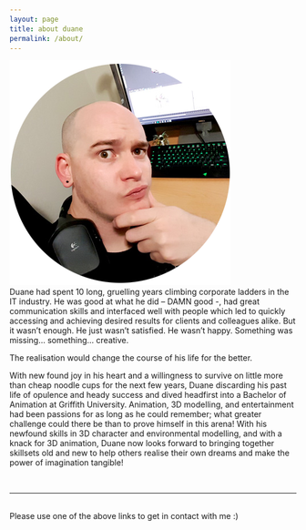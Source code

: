 ```yaml
---
layout: page
title: about duane
permalink: /about/
---
```


<img class="col one right" src="/img/prof_pic.png">

<br/>
Duane had spent 10 long, gruelling years climbing corporate ladders in the IT industry. He was good at what he did – DAMN good -, had great communication skills and interfaced well with people which led to quickly accessing and achieving desired results for clients and colleagues alike. But it wasn’t enough. He just wasn’t satisfied. He wasn’t happy. Something was missing… something… creative.

The realisation would change the course of his life for the better.

With new found joy in his heart and a willingness to survive on little more than cheap noodle cups for the next few years, Duane discarding his past life of opulence and heady success and dived headfirst into a Bachelor of Animation at Griffith University. Animation, 3D modelling, and entertainment had been passions for as long as he could remember; what greater challenge could there be than to prove himself in this arena!
With his newfound skills in 3D character and environmental modelling, and with a knack for 3D animation, Duane now looks forward to bringing together skillsets old and new to help others realise their own dreams and make the power of imagination tangible!



<br/>
<hr/>
<br/>
<span class="contacticon center">
	<a href="http://duanemcpherson.com/contact/"><i class="fa fa-envelope-square"></i></a>
   	<a href="https://www.linkedin.com/in/duane-mcpherson" target="_blank"><i class="fa fa-linkedin-square"></i></a>
    <a href="http://vimeo.com/duanemcpherson"><i class="fa fa-vimeo-square"></i></a>
    <a href="http://dmcmodelling.tumblr.com/" target="_blank"><i class="fa fa-tumblr-square"></i></a>
	<a href="https://twitter.com/duanemcpherson" target="_blank"><i class="fa fa-twitter-square"></i></a>
</span>

<div class="col three caption">
	Please use one of the above links to get in contact with me :)
</div>

